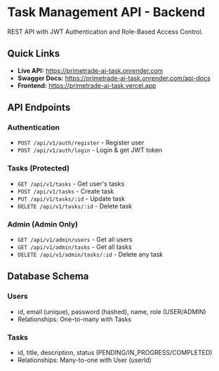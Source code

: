 # Task Management API - Backend

REST API with JWT Authentication and Role-Based Access Control.

## Quick Links

- **Live API:** https://primetrade-ai-task.onrender.com
- **Swagger Docs:** https://primetrade-ai-task.onrender.com/api-docs
- **Frontend:** https://primetrade-ai-task.vercel.app

## API Endpoints

### Authentication
- `POST /api/v1/auth/register` - Register user
- `POST /api/v1/auth/login` - Login & get JWT token

### Tasks (Protected)
- `GET /api/v1/tasks` - Get user's tasks
- `POST /api/v1/tasks` - Create task
- `PUT /api/v1/tasks/:id` - Update task
- `DELETE /api/v1/tasks/:id` - Delete task

### Admin (Admin Only)
- `GET /api/v1/admin/users` - Get all users
- `GET /api/v1/admin/tasks` - Get all tasks
- `DELETE /api/v1/admin/tasks/:id` - Delete any task

## Database Schema

### Users
- id, email (unique), password (hashed), name, role (USER/ADMIN)
- Relationships: One-to-many with Tasks

### Tasks
- id, title, description, status (PENDING/IN_PROGRESS/COMPLETED)
- Relationships: Many-to-one with User (userId)

